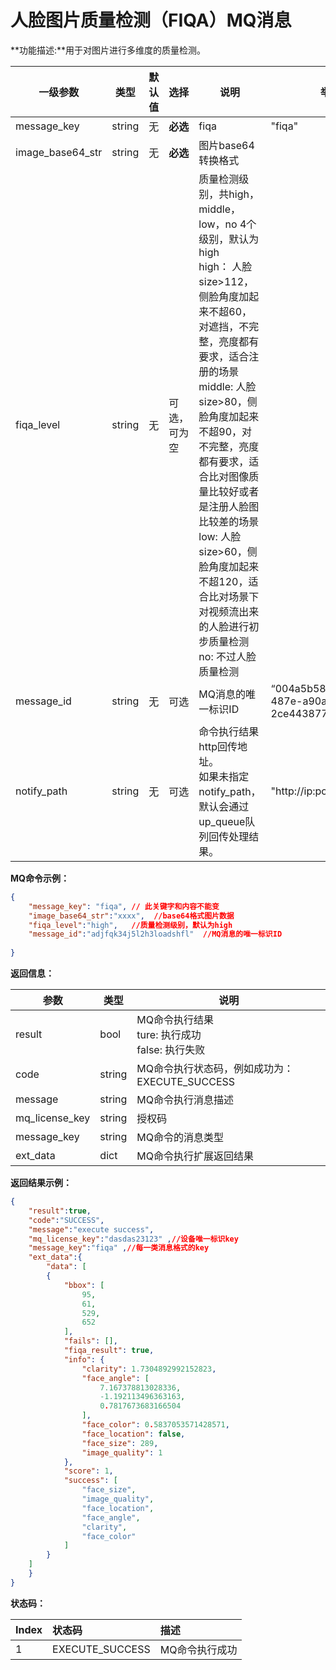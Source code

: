 # 人脸图片质量检测（FIQA）MQ消息

**功能描述:**用于对图片进行多维度的质量检测。

| 一级参数      | 类型   | 默认值 | 选择         | 说明                                                         |  举例      |
| ------------- | ------ | ----------------------------------- | ------------ | ------------------------------------------------------------ | -------------------------------------- |
| message_key | string | 无                                  | **必选**     | fiqa                                                         | "fiqa"                                 |
| image_base64_str | string | 无                                  | **必选**     | 图片base64转换格式                                           |                                        |
| fiqa_level | string | 无                                  | 可选，可为空 | 质量检测级别，共high，middle，low，no 4个级别，默认为high<br />high：  人脸size>112，侧脸角度加起来不超60，对遮挡，不完整，亮度都有要求，适合注册的场景<br />middle: 人脸size>80，侧脸角度加起来不超90，对不完整，亮度都有要求，适合比对图像质量比较好或者是注册人脸图比较差的场景<br />low:       人脸size>60，侧脸角度加起来不超120，适合比对场景下对视频流出来的人脸进行初步质量检测<br />no:         不过人脸质量检测 |                                        |
| message_id | string | 无 | 可选 | MQ消息的唯一标识ID | “004a5b58-32e8-487e-a90a-2ce443877e7e” |
| notify_path | string | 无 | 可选 | 命令执行结果http回传地址。<br />如果未指定notify_path，默认会通过up_queue队列回传处理结果。 | "http://ip:port:/getResult" |



**MQ命令示例：**

```json
{
    "message_key": "fiqa", // 此关键字和内容不能变
    "image_base64_str":"xxxx",  //base64格式图片数据
    "fiqa_level":"high",   //质量检测级别，默认为high
    "message_id":"adjfqk34j5l2h3loadshfl"  //MQ消息的唯一标识ID
       
}
```

**返回信息：**

| 参数           | 类型   | 说明                                                    |
| -------------- | ------ | ------------------------------------------------------- |
| result         | bool   | MQ命令执行结果<br />ture: 执行成功<br />false: 执行失败 |
| code           | string | MQ命令执行状态码，例如成功为：EXECUTE_SUCCESS           |
| message        | string | MQ命令执行消息描述                                      |
| mq_license_key | string | 授权码                                                  |
| message_key    | string | MQ命令的消息类型                                        |
| ext_data       | dict   | MQ命令执行扩展返回结果                                  |

**返回结果示例：**

```json
{
    "result":true,
    "code":"SUCCESS",
    "message":"execute success",
    "mq_license_key":"dasdas23123" ,//设备唯一标识key
    "message_key":"fiqa" ,//每一类消息格式的key
    "ext_data":{
        "data": [
        {
            "bbox": [
                95,
                61,
                529,
                652
            ],
            "fails": [],
            "fiqa_result": true,
            "info": {
                "clarity": 1.7304892992152823,
                "face_angle": [
                    7.167378813028336,
                    -1.192113496363163,
                    0.7817673683166504
                ],
                "face_color": 0.5837053571428571,
                "face_location": false,
                "face_size": 289,
                "image_quality": 1
            },
            "score": 1,
            "success": [
                "face_size",
                "image_quality",
                "face_location",
                "face_angle",
                "clarity",
                "face_color"
            ]
        }
    ]
    }
}
```

**状态码：**

| Index | 状态码          | 描述           |
| :---- | :-------------- | :------------- |
| 1     | EXECUTE_SUCCESS | MQ命令执行成功 |


